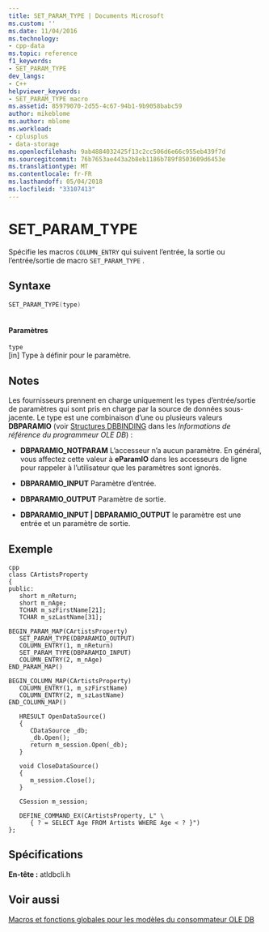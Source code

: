 ```yaml
---
title: SET_PARAM_TYPE | Documents Microsoft
ms.custom: ''
ms.date: 11/04/2016
ms.technology:
- cpp-data
ms.topic: reference
f1_keywords:
- SET_PARAM_TYPE
dev_langs:
- C++
helpviewer_keywords:
- SET_PARAM_TYPE macro
ms.assetid: 85979070-2d55-4c67-94b1-9b9058babc59
author: mikeblome
ms.author: mblome
ms.workload:
- cplusplus
- data-storage
ms.openlocfilehash: 9ab4884032425f13c2cc506d6e66c955eb439f7d
ms.sourcegitcommit: 76b7653ae443a2b8eb1186b789f8503609d6453e
ms.translationtype: MT
ms.contentlocale: fr-FR
ms.lasthandoff: 05/04/2018
ms.locfileid: "33107413"
---
```

# <a name="setparamtype"></a>SET_PARAM_TYPE
Spécifie les macros `COLUMN_ENTRY` qui suivent l’entrée, la sortie ou l’entrée/sortie de macro `SET_PARAM_TYPE` .  
  
## <a name="syntax"></a>Syntaxe  
  
```cpp
SET_PARAM_TYPE(type)  
  
```  
  
#### <a name="parameters"></a>Paramètres  
 `type`  
 [in] Type à définir pour le paramètre.  
  
## <a name="remarks"></a>Notes  
 Les fournisseurs prennent en charge uniquement les types d’entrée/sortie de paramètres qui sont pris en charge par la source de données sous-jacente. Le type est une combinaison d’une ou plusieurs valeurs **DBPARAMIO** (voir [Structures DBBINDING](https://msdn.microsoft.com/en-us/library/ms716845.aspx) dans les *Informations de référence du programmeur OLE DB*) :  
  
-   **DBPARAMIO_NOTPARAM** L’accesseur n’a aucun paramètre. En général, vous affectez cette valeur à **eParamIO** dans les accesseurs de ligne pour rappeler à l’utilisateur que les paramètres sont ignorés.  
  
-   **DBPARAMIO_INPUT** Paramètre d’entrée.  
  
-   **DBPARAMIO_OUTPUT** Paramètre de sortie.  
  
-   **DBPARAMIO_INPUT &#124; DBPARAMIO_OUTPUT** le paramètre est une entrée et un paramètre de sortie.  
  
## <a name="example"></a>Exemple  
```
cpp  
class CArtistsProperty
{
public:
   short m_nReturn;
   short m_nAge;
   TCHAR m_szFirstName[21];
   TCHAR m_szLastName[31];

BEGIN_PARAM_MAP(CArtistsProperty)
   SET_PARAM_TYPE(DBPARAMIO_OUTPUT)
   COLUMN_ENTRY(1, m_nReturn)
   SET_PARAM_TYPE(DBPARAMIO_INPUT)
   COLUMN_ENTRY(2, m_nAge)
END_PARAM_MAP()

BEGIN_COLUMN_MAP(CArtistsProperty)
   COLUMN_ENTRY(1, m_szFirstName)
   COLUMN_ENTRY(2, m_szLastName)
END_COLUMN_MAP()

   HRESULT OpenDataSource()
   {
      CDataSource _db;
      _db.Open();
      return m_session.Open(_db);
   }

   void CloseDataSource()
   {
      m_session.Close();
   }

   CSession m_session;

   DEFINE_COMMAND_EX(CArtistsProperty, L" \
      { ? = SELECT Age FROM Artists WHERE Age < ? }")
};
``` 
  
## <a name="requirements"></a>Spécifications  
 **En-tête :** atldbcli.h  
  
## <a name="see-also"></a>Voir aussi  
 [Macros et fonctions globales pour les modèles du consommateur OLE DB](../../data/oledb/macros-and-global-functions-for-ole-db-consumer-templates.md)